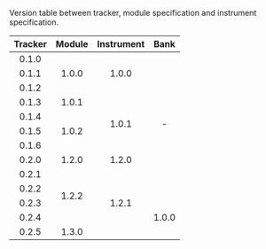 Version table between tracker, module specification and instrument specification.

<table style="text-align: center;">
  <thead>
    <th>Tracker</th>
    <th>Module</th>
    <th>Instrument</th>
    <th>Bank</th>
  </thead>
  <tbody>
    <tr>
      <td>0.1.0</td><td rowspan=3>1.0.0</td><td rowspan=3>1.0.0</td><td rowspan=10>-</td>
    </tr>
    <tr>
      <td>0.1.1</td>
    </tr>
    <tr>
      <td>0.1.2</td>
    </tr>
    <tr>
      <td>0.1.3</td><td>1.0.1</td><td rowspan=4>1.0.1</td>
    </tr>
    <tr>
      <td>0.1.4</td><td rowspan=3>1.0.2</td>
    </tr>
    <tr>
      <td>0.1.5</td>
    </tr>
    <tr>
      <td>0.1.6</td>
    </tr>
    <tr>
      <td>0.2.0</td><td>1.2.0</td><td>1.2.0</td>
    </tr>
    <tr>
      <td>0.2.1</td><td rowspan=4>1.2.2</td><td rowspan=5>1.2.1</td>
    </tr>
    <tr>
      <td>0.2.2</td>
    </tr>
    <tr>
      <td>0.2.3</td><td rowspan=3>1.0.0</td>
    </tr>
    <tr>
      <td>0.2.4</td>
    </tr>
    <tr>
      <td>0.2.5</td><td>1.3.0</td>
    </tr>
  </tbody>
</table>

